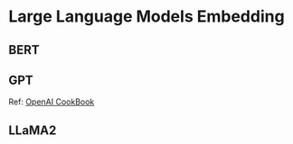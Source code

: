 # Large Language Models Embedding

## BERT

## GPT
Ref: [OpenAI CookBook](https://github.com/openai/openai-cookbook/blob/main/examples/Get_embeddings.ipynb)

## LLaMA2
